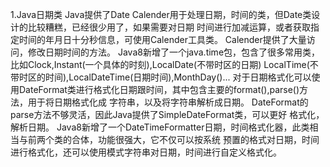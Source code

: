 1.Java日期类
      Java提供了Date Calender用于处理日期，时间的类，但Date类设计的比较糟糕，已经很少用了，如果需要对日期
   时间进行加减运算，或者获取指定时间的年月日十分秒信息，可使用Calender工具类。
      Calender提供了大量访问，修改日期时间的方法。
      Java8新增了一个java.time包，包含了很多常用类，比如Clock,Instant(一个具体的时刻),LocalDate(不带时区的日期)
   LocalTime(不带时区的时间),LocalDateTime(日期时间),MonthDay()...
      对于日期格式化可以使用DateFormat类进行格式化日期跟时间，其中包含主要的format(),parse()方法，用于将日期格式化成
   字符串，以及将字符串解析成日期。 DateFormat的parse方法不够灵活，因此Java提供了SimpleDateFormat类，可以更好
   格式化，解析日期。
      Java8新增了一个DateTimeFormatter日期，时间格式化器，此类相当与前两个类的合体，功能很强大，它不仅可以按系统
   预置的格式对日期，时间进行格式化，还可以使用模式字符串对日期，时间进行自定义格式化。  
   
                                                                                                                
